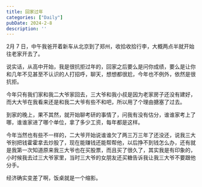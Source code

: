 ```yaml
---
title: 回家过年
categories: ["Daily"]
pubDate: 2024-2-8
description: ''
---
```


2月 7 日，中午我爸开着新车从北京到了郑州，收拾收拾行李，大概两点半就开始往老家开去了。  

说实话，从高中开始，我是很抗拒过年的，回家之后要么是问你成绩，要么是让你和几年不见甚至不认识的人打招呼，聊天，想想都很尬，今年也不例外，依然是很抗拒。  

今年只有我们家和我二大爷家回去，三大爷和我小叔是因为老家房子还没有建好，而大大爷在我看来还是和我二大爷有些不和吧，所以用了个理由搪塞了过去。  

到家的晚上，果不其然，就开始聊考研的事情了，问我有没有估分，谁谁家考上了哪，谁谁家进了哪个单位，拿了多少工资，每年都是这样。  

今年当然也有些不一样的，二大爷开始说谁谁欠了两三万三年了还没还，说我三大爷别把钱霍霍拿去炒股了，现在能赚钱还能帮帮他，以后挣不到钱怎么办，还有就是我第一次知道原来我三大爷也在买股票，而且买了很久了，其实我是有印象的，小时候我去过三大爷家里，当时三大爷的女朋友还买糖告诉我让我三大爷不要跟他分手。  

经济确实变差了啊，饭桌就是一个缩影。  
